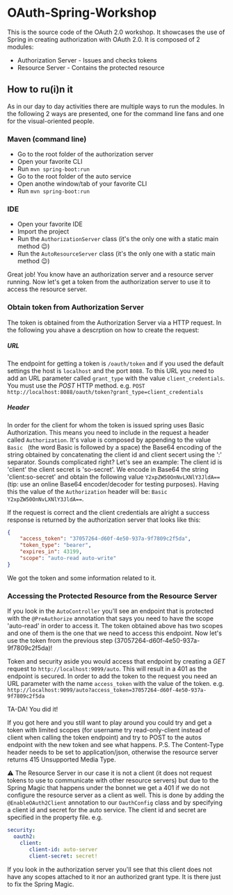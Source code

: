 OAuth-Spring-Workshop
=====================

This is the source code of the OAuth 2.0 workshop. It showcases the use of Spring in creating authorization with OAuth 2.0.
It is composed of 2 modules:
* Authorization Server - Issues and checks tokens
* Resource Server - Contains the protected resource

How to ru(i)n it
----------------
As in our day to day activities there are multiple ways to run the modules. In the following 2 ways are presented, one for the command line fans and one for the visual-oriented people.
### Maven (command line)
* Go to the root folder of the authorization server
* Open your favorite CLI
* Run `mvn spring-boot:run`
* Go to the root folder of the auto service
* Open anothe window/tab of your favorite CLI
* Run `mvn spring-boot:run`
### IDE
* Open your favorite IDE
* Import the project
* Run the `AuthorizationServer` class (it's the only one with a static main method 😉)
* Run the `AutoResourceServer` class (it's the only one with a static main method 😉)

Great job! You know have an authorization server and a resource server running.
Now let's get a token from the authorization server to use it to access the resource server.

### Obtain token from Authorization Server
The token is obtained from the Authorization Server via a HTTP request. In the following you ahave a descrption on how to create the request:

##### URL
The endpoint for getting a token is `/oauth/token` and if you used the default settings the host is `localhost` and the port `8088`. To this URL you need to add an URL parameter called `grant_type` with the value `client_credentials`. You must use the *POST* HTTP method.
e.g. `POST http://localhost:8088/oauth/token?grant_type=client_credentials`
##### Header
In order for the client for whom the token is issued spring uses Basic Authorization. This means you need to include in the request a header called `Authorization`. It's value is composed by appending to the value `Basic ` (the word Basic is followed by a space) the Base64 encoding of the string obtained by concatenating the client id and client secert using the ':' separator. Sounds complicated right?
Let's see an example: The client id is 'client' the client secret is 'so-secret'. We encode in Base64 the string 'client:so-secret' and obtain the following value `Y2xpZW50OnNvLXNlY3JldA==` (tip: use an online Base64 encoder/decoder for testing purposes). Having this the value of the `Authorization` header will be: `Basic Y2xpZW50OnNvLXNlY3JldA==`.

If the request is correct and the client credentials are alright a success response is returned by the authorization server that looks like this:
```json
{
    "access_token": "37057264-d60f-4e50-937a-9f7809c2f5da",
    "token_type": "bearer",
    "expires_in": 43199,
    "scope": "auto-read auto-write"
}
```
We got the token and some information related to it.

### Accessing the Protected Resource from the Resource Server
If you look in the `AutoController` you'll see an endpoint that is protected with the `@PreAuthorize` annotation that says you need to have the scope 'auto-read' in order to access it. The token obtained above has two scopes and one of them is the one that we need to access this endpoint. Now let's use the token from the previous step (37057264-d60f-4e50-937a-9f7809c2f5da)!

Token and security aside you would access that endpoint by creating a *GET* request to `http://localhost:9099/auto`. This will result in a 401 as the endpoint is secured. In order to add the token to the request you need an URL parameter with the name `access_token` with the value of the token. e.g. `http://localhost:9099/auto?access_token=37057264-d60f-4e50-937a-9f7809c2f5da`

TA-DA! You did it!

If you got here and you still want to play around you could try and get a token with limited scopes (for username try read-only-client instead of client when calling the token endpoint) and try to POST to the autos endpoint with the new token and see what happens.
P.S. The Content-Type header needs to be set to application/json, otherwise the resource server returns 415 Unsupported Media Type. 

⚠
The Resource Server in our case it is not a client (it does not request tokens to use to communicate with other resource servers) but due to the Spring Magic that happens under the bonnet we get a 401 if we do not configure the resource server as a client as well. This is done by adding the `@EnableOAuth2Client` annotation to our `OauthConfig` class and by specifying a client id and secret for the auto service. The client id and secret are specified in the property file.
e.g.
```yaml
security:
  oauth2:
    client:
       client-id: auto-server
       client-secret: secret!
```
If you look in the authorization server you'll see that this client does not have any scopes attached to it nor an authorized grant type. It is there just to fix the Spring Magic.